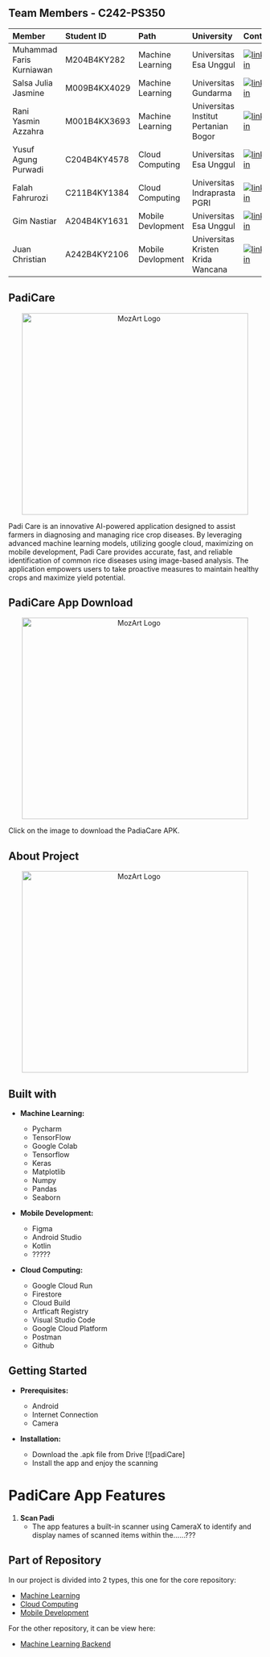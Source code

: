 ## Team Members - C242-PS350
|          Member           |Student ID   |  Path            |University              | Contact            |
| :------------------------ | :---------- | :--------------- | :-------------------   | :----------------- |
| Muhammad Faris Kurniawan | M204B4KY282 | Machine Learning | Universitas Esa Unggul | [![linkedin](https://img.shields.io/badge/linkedin-0A66C2?style=for-the-badge&logo=linkedin&logoColor=white)](https://www.linkedin.com/in/muhammada-faris-kurniawan/)
| Salsa Julia Jasmine | M009B4KX4029| Machine Learning | Universitas Gundarma | [![linkedin](https://img.shields.io/badge/linkedin-0A66C2?style=for-the-badge&logo=linkedin&logoColor=white)](https://www.linkedin.com/in/salsa-julia-jasmine-0a1038268/)
| Rani Yasmin Azzahra | M001B4KX3693 | Machine Learning | Universitas Institut Pertanian Bogor | [![linkedin](https://img.shields.io/badge/linkedin-0A66C2?style=for-the-badge&logo=linkedin&logoColor=white)](https://www.linkedin.com/in/rani-yasmin-azzahra-521a27247/)
| Yusuf Agung Purwadi | C204B4KY4578 | Cloud Computing | Universitas Esa Unggul | [![linkedin](https://img.shields.io/badge/linkedin-0A66C2?style=for-the-badge&logo=linkedin&logoColor=white)](https://www.linkedin.com/in/yusuf-agung-a1b611333/)
| Falah Fahrurozi | C211B4KY1384 | Cloud Computing | Universitas Indraprasta PGRI | [![linkedin](https://img.shields.io/badge/linkedin-0A66C2?style=for-the-badge&logo=linkedin&logoColor=white)](https://linkedin.com/in/falahfahrurozi/)
| Gim Nastiar | A204B4KY1631 | Mobile Devlopment | Universitas Esa Unggul | [![linkedin](https://img.shields.io/badge/linkedin-0A66C2?style=for-the-badge&logo=linkedin&logoColor=white)](https://www.linkedin.com/in/gim-nastiar-b630382b1/)
| Juan Christian | A242B4KY2106 | Mobile Devlopment | Universitas Kristen Krida Wancana | [![linkedin](https://img.shields.io/badge/linkedin-0A66C2?style=for-the-badge&logo=linkedin&logoColor=white)](https://www.linkedin.com/in/juan-christian-653ab4278/)

## PadiCare
<p align="center">
  <img src="https://github.com/PadiCare/.github/blob/main/Padicare.jpeg" alt="MozArt Logo" width="450" height="400">
</p>

Padi Care is an innovative AI-powered application designed to assist farmers in diagnosing and managing rice crop diseases. By leveraging advanced machine learning models, utilizing google cloud, maximizing on mobile development, Padi Care provides accurate, fast, and reliable identification of common rice diseases using image-based analysis. The application empowers users to take proactive measures to maintain healthy crops and maximize yield potential.


## PadiCare App Download
<p align="center">
  <img src="https://github.com/PadiCare/.github/blob/main/Padicare.jpeg" alt="MozArt Logo" width="450" height="400">
</p>

Click on the image to download the PadiaCare APK.


## About Project
<p align="center">
  <img src="https://github.com/PadiCare/.github/blob/main/Padicare.jpeg" alt="MozArt Logo" width="450" height="400">

## Built with

- **Machine Learning:**
  - Pycharm
  - TensorFlow
  - Google Colab
  - Tensorflow
  - Keras
  - Matplotlib
  - Numpy
  - Pandas
  - Seaborn
    
- **Mobile Development:**
  - Figma
  - Android Studio
  - Kotlin
  - ?????

- **Cloud Computing:**
  - Google Cloud Run
  - Firestore
  - Cloud Build
  - Artficaft Registry
  - Visual Studio Code
  - Google Cloud Platform
  - Postman
  - Github
 
## Getting Started

- **Prerequisites:**
  - Android
  - Internet Connection
  - Camera

- **Installation:**
  - Download the .apk file from Drive [![padiCare]
  - Install the app and enjoy the scanning
 
# PadiCare App Features

1. **Scan Padi**
   - The app features a built-in scanner using CameraX to identify and display names of scanned items within the......???
  
## Part of Repository

In our project is divided into 2 types, this one for the core repository:
  - [Machine Learning](https://github.com/PadiCare/MachineLearning_Model)
  - [Cloud Computing](https://github.com/PadiCare/main-backend-api)
  - [Mobile Development](??????)

For the other repository, it can be view here:
  - [Machine Learning Backend](https://github.com/PadiCare/ml-backend)
